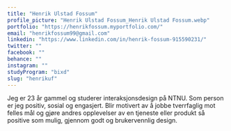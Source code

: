 ```yaml
---
title: "Henrik Ulstad Fossum"
profile_picture: "Henrik Ulstad Fossum_Henrik Ulstad Fossum.webp"
portfolio: "https://henrikfossum.myportfolio.com/"
email: "henrikfossum99@gmail.com"
linkedin: "https://www.linkedin.com/in/henrik-fossum-915590231/"
twitter: ""
facebook: ""
behance: ""
instagram: ""
studyProgram: "bixd"
slug: "henrikuf"
---
```


Jeg er 23 år gammel og studerer interaksjonsdesign på NTNU. Som person er jeg positiv, sosial og engasjert. Blir motivert av å jobbe tverrfaglig mot felles mål og gjøre andres opplevelser av en tjeneste eller produkt så positive som mulig, gjennom godt og brukervennlig design.
